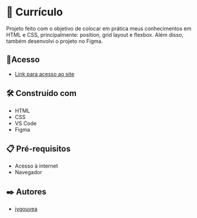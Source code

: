 # 📄 Currículo

Projeto feito com o objetivo de colocar em prática meus conhecimentos em HTML e CSS, principalmente: position, grid layout e flexbox. Além disso,
também desenvolvi o projeto no Figma.

## 📌Acesso

* [Link para acesso ao site](https://projeto-curriculo.vercel.app/) 

## 🛠️ Construído com

* HTML
* CSS
* VS Code
* Figma

## 📋 Pré-requisitos
* Acesso à internet
* Navegador

## ✒️ Autores

* [jvgouvea](https://github.com/jvgouvea)


